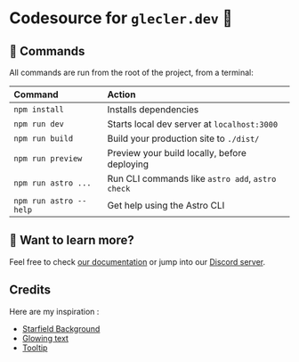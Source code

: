 # Codesource for `glecler.dev` 👋 

## 🧞 Commands

All commands are run from the root of the project, from a terminal:

| Command                | Action                                           |
| :--------------------- | :----------------------------------------------- |
| `npm install`          | Installs dependencies                            |
| `npm run dev`          | Starts local dev server at `localhost:3000`      |
| `npm run build`        | Build your production site to `./dist/`          |
| `npm run preview`      | Preview your build locally, before deploying     |
| `npm run astro ...`    | Run CLI commands like `astro add`, `astro check` |
| `npm run astro --help` | Get help using the Astro CLI                     |

## 👀 Want to learn more?

Feel free to check [our documentation](https://docs.astro.build) or jump into our [Discord server](https://astro.build/chat).

## Credits

Here are my inspiration :
- [Starfield Background](https://astro-moon-landing.netlify.app/)
- [Glowing text](https://trishalim.hashnode.dev/css-tricks-to-create-that-dark-futuristic-web3-look)
- [Tooltip](https://www.w3schools.com/css/css_tooltip.asp)